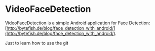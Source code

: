# VideoFaceDetection #

VideoFaceDetection is a simple Android application for Face Detection: [http://bytefish.de/blog/face_detection_with_android/](http://bytefish.de/blog/face_detection_with_android/).

Just to learn how to use the git
